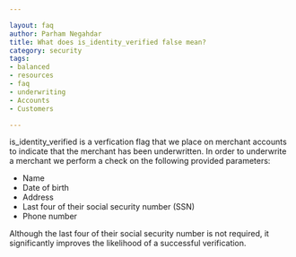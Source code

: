 ```yaml
---

layout: faq
author: Parham Negahdar
title: What does is_identity_verified false mean?
category: security
tags:
- balanced
- resources
- faq
- underwriting
- Accounts
- Customers

---
```


is_identity_verified is a verfication flag that we place on merchant accounts to indicate that the merchant has been underwritten. In order to underwrite a merchant we perform a check on the following provided parameters:

+ Name
+ Date of birth
+ Address
+ Last four of their social security number (SSN)
+ Phone number

Although the last four of their social security number is not required, it significantly improves the likelihood of a successful verification.